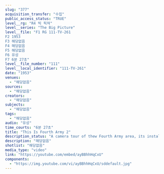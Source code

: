 ```yaml
---
slug: "377"
acquisition_transfer: "수집"
public_access_status: "TRUE"
level__rg: "R4 빅 픽쳐"
level__series: "The Big Picture"
level__file: "F1 RG 111-TV-261
F2 1953
F3 해당없음
F4 해당없음
F5 해당없음
F6 유성
F7 6분 27초"
level__file_number: "111"
level__local_identifier: "111-TV-261"
date: "1953"
venues: 
  - "해당없음"
sources: 
  - "해당없음"
creators: 
  - "해당없음"
subjects: 
  - "해당없음"
tags: 
  - "해당없음"
audio: "유성"
time_courts: "6분 27초"
title: "This Is Fourth Army 2"
description_status: "A camera tour of thew Fourth Army area, its installations and facilities."
description: "해당없음"
shotlist: "해당없음"
media_type: "video"
link: "https://youtube.com/embed/ayBBhhHqCxU"
components: 
  - "https://img.youtube.com/vi/ayBBhhHqCxU/sddefault.jpg"
---
```

